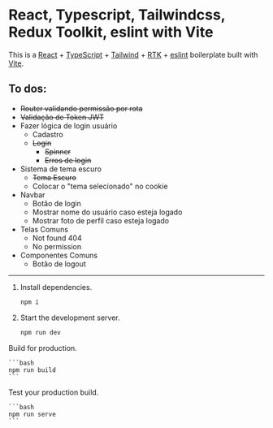 
# React, Typescript, Tailwindcss, Redux Toolkit, eslint with Vite

This is a [React](https://reactjs.org) + [TypeScript](https://www.typescriptlang.org/) + [Tailwind](https://tailwindcss.com/) + [RTK](https://redux-toolkit.js.org/) + [eslint](https://eslint.org/) boilerplate built with [Vite](https://vitejs.dev).

## To dos:

 - ~~Router validando permissão por rota~~
 - ~~Validação de Token JWT~~   
 - Fazer lógica de login usuário
	 - Cadastro
	 - ~~Login~~
		 - ~~Spinner~~
		 - ~~Erros de login~~
- Sistema de tema escuro
	- ~~Tema Escuro~~
	- Colocar o "tema selecionado" no cookie
 - Navbar
	 - Botão de login
	 - Mostrar nome do usuário caso esteja logado
	 - Mostrar foto de perfil caso esteja logado
 - Telas Comuns
	 - Not found 404
	 - No permission
 - Componentes Comuns
	- Botão de logout



<hr/>

1. Install dependencies.

    ```bash
    npm i
    ```

2. Start the development server.

    ```bash
    npm run dev
    ```


Build for production.

    ```bash
    npm run build
    ```

Test your production build.

    ```bash
    npm run serve
    ```
